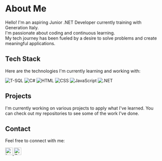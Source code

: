 # About Me

Hello! I'm an aspiring Junior .NET Developer currently training with Generation Italy.  
I'm passionate about coding and continuous learning.  
My tech journey has been fueled by a desire to solve problems and create meaningful applications.

## Tech Stack

Here are the technologies I'm currently learning and working with:

![T-SQL](https://img.shields.io/badge/-T--SQL-blue?logo=microsoft-sql-server&logoColor=white)
![C#](https://img.shields.io/badge/-C%23-blue?logo=c-sharp&logoColor=white)
![HTML](https://img.shields.io/badge/-HTML5-orange?logo=html5&logoColor=white)
![CSS](https://img.shields.io/badge/-CSS3-blue?logo=css3&logoColor=white)
![JavaScript](https://img.shields.io/badge/-JavaScript-yellow?logo=javascript&logoColor=white)
![.NET](https://img.shields.io/badge/-.NET-purple?logo=.net&logoColor=white)

## Projects

I'm currently working on various projects to apply what I've learned. You can check out my repositories to see some of the work I've done.

## Contact

Feel free to connect with me:

<a href="https://leetcode.com/u/lxcIe07WlR/">
    <img src="https://upload.wikimedia.org/wikipedia/commons/1/19/LeetCode_logo_black.png" alt="LeetCode" height="24">
</a>  
<a href="https://www.codewars.com/users/calon96">
    <img src="https://raw.githubusercontent.com/Codewars/codewars.com/master/public/favicon/favicon-32x32.png" alt="Codewars" height="24">
</a>
